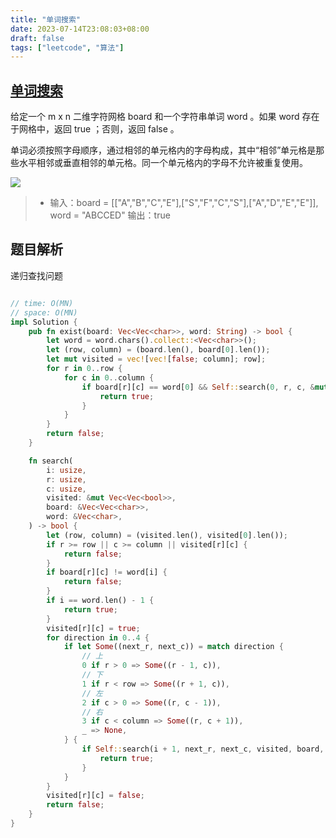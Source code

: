 ```yaml
---
title: "单词搜索"
date: 2023-07-14T23:08:03+08:00
draft: false
tags: ["leetcode", "算法"]
---
```


## [单词搜索](https://leetcode.cn/problems/word-search/)

给定一个 m x n 二维字符网格 board 和一个字符串单词 word 。如果 word 存在于网格中，返回 true ；否则，返回 false 。

单词必须按照字母顺序，通过相邻的单元格内的字母构成，其中“相邻”单元格是那些水平相邻或垂直相邻的单元格。同一个单元格内的字母不允许被重复使用。

![](https://assets.leetcode.com/uploads/2020/11/04/word2.jpg)

>- 输入：board = [["A","B","C","E"],["S","F","C","S"],["A","D","E","E"]], word = "ABCCED"
> 输出：true

## 题目解析

递归查找问题

```rust

// time: O(MN)
// space: O(MN)
impl Solution {
    pub fn exist(board: Vec<Vec<char>>, word: String) -> bool {
        let word = word.chars().collect::<Vec<char>>();
        let (row, column) = (board.len(), board[0].len());
        let mut visited = vec![vec![false; column]; row];
        for r in 0..row {
            for c in 0..column {
                if board[r][c] == word[0] && Self::search(0, r, c, &mut visited, &board, &word) {
                    return true;
                }
            }
        }
        return false;
    }

    fn search(
        i: usize,
        r: usize,
        c: usize,
        visited: &mut Vec<Vec<bool>>,
        board: &Vec<Vec<char>>,
        word: &Vec<char>,
    ) -> bool {
        let (row, column) = (visited.len(), visited[0].len());
        if r >= row || c >= column || visited[r][c] {
            return false;
        }
        if board[r][c] != word[i] {
            return false;
        }
        if i == word.len() - 1 {
            return true;
        }
        visited[r][c] = true;
        for direction in 0..4 {
            if let Some((next_r, next_c)) = match direction {
                // 上
                0 if r > 0 => Some((r - 1, c)),
                // 下
                1 if r < row => Some((r + 1, c)),
                // 左
                2 if c > 0 => Some((r, c - 1)),
                // 右
                3 if c < column => Some((r, c + 1)),
                _ => None,
            } {
                if Self::search(i + 1, next_r, next_c, visited, board, word) {
                    return true;
                }
            }
        }
        visited[r][c] = false;
        return false;
    }
}

```

